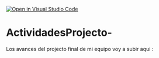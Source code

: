 [![Open in Visual Studio Code](https://classroom.github.com/assets/open-in-vscode-c66648af7eb3fe8bc4f294546bfd86ef473780cde1dea487d3c4ff354943c9ae.svg)](https://classroom.github.com/online_ide?assignment_repo_id=8525072&assignment_repo_type=AssignmentRepo)
# ActividadesProjecto-
Los avances del projecto final de mi equipo voy a subir aqui : 
